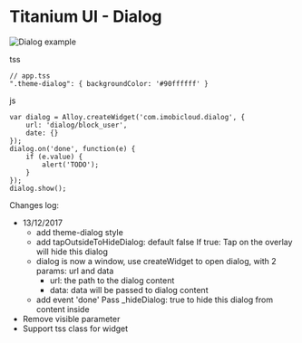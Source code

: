 # Titanium UI - Dialog

![Dialog example](http://i.imgur.com/DtQCVIA.png)

tss

	// app.tss
	".theme-dialog": { backgroundColor: '#90ffffff' }

js

	var dialog = Alloy.createWidget('com.imobicloud.dialog', {
		url: 'dialog/block_user',
		date: {}
	});
	dialog.on('done', function(e) {
		if (e.value) {
			alert('TODO');
		}
	});
	dialog.show();

Changes log:

- 13/12/2017
    + add theme-dialog style
    + add tapOutsideToHideDialog: default false
        If true: Tap on the overlay will hide this dialog
    + dialog is now a window, use createWidget to open dialog, with 2 params: url and data
        * url: the path to the dialog content
        * data: data will be passed to dialog content
    + add event 'done'
        Pass _hideDialog: true to hide this dialog from content inside
- Remove visible parameter
- Support tss class for widget
